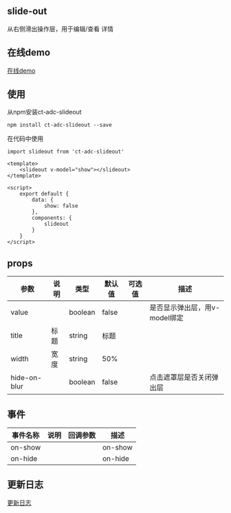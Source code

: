 ## slide-out

从右侧滑出操作层，用于编辑/查看 详情

## 在线demo

[在线demo]({在线demo地址})

## 使用

从npm安装ct-adc-slideout

```
npm install ct-adc-slideout --save

```
在代码中使用

```
import slideout from 'ct-adc-slideout'

<template>
	<slideout v-model="show"></slideout>
</template>

<script>
	export default {
		data: {
			show: false
		},
		components: {
			slideout
		}
	}
</script>

```

## props

参数 | 说明 | 类型 | 默认值 | 可选值 | 描述 |
--- | --- | --- | --- | ---- | ---
value |  | boolean | false | | 是否显示弹出层，用v-model绑定|
title | 标题 | string | 标题 | | |
width | 宽度 | string | 50% | | |
hide-on-blur |  | boolean | false | |点击遮罩层是否关闭弹出层|

## 事件

事件名称 | 说明 | 回调参数 | 描述
--- | --- | --- | --- 
on-show |  |  | on-show
on-hide |  |  | on-hide

## 更新日志

[更新日志]({CHANGELOG.md的线上地址})


